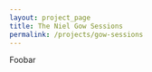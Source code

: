 ```yaml
---
layout: project_page
title: The Niel Gow Sessions
permalink: /projects/gow-sessions
---
```


Foobar
